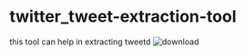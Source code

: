 # twitter_tweet-extraction-tool
this tool can help in extracting tweetd
![download](https://user-images.githubusercontent.com/77274104/222952080-0b8f54c2-d95c-4f07-becd-036266a7f11d.png)

